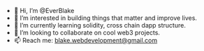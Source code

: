 - 👋 Hi, I’m @EverBlake
- 👀 I’m interested in building things that matter and improve lives.
- 🌱 I’m currently learning solidity, cross chain dapp structure.
- 💞️ I’m looking to collaborate on cool web3 projects.
- 📫 Reach me: blake.webdevelopment@gmail.com


